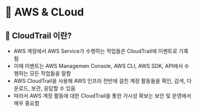 # :book: AWS & CLoud

## :pushpin: CloudTrail 이란?

- AWS 계정에서 AWS Service가 수행하는 작업들은 CloudTrail에 이벤트로 기록됨
- 이때 이벤트는 AWS Managemen Console, AWS CLI, AWS SDK, API에서 수행하는 모든 작업들을 말함
- AWS CloudTrail을 사용해 AWS 인프라 전반에 걸친 계정 활동들을 확인, 검색, 다운로드, 보관, 응답할 수 있음
- 따라서 AWS 계정 활동에 대한 CloudTrail을 통한 가시성 확보는 보안 및 운영에서 매우 중요함